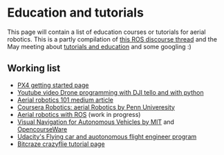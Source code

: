 # Education and tutorials

This page will contain a list of education courses or tutorials for aerial robotics. 
This is a partly compilation of [this ROS discourse thread](https://discourse.ros.org/t/how-did-you-get-started-in-aerial-robotics/31512) and the May meeting about [tutorials and education](https://discourse.ros.org/t/may-2023-meetings-aerial-robotics/31231/5) and some googling :)

## Working list

* [PX4 getting started page](https://px4.io/software/getting-started/)
* [Youtube video Drone programming with DJI tello and with python](https://youtu.be/LmEcyQnfpDA)
* [Aerial robotics 101 medium article](https://medium.com/r3plica/aerial-robotics-101-introduction-f6eeb88c760f)
* [Coursera Robotics: aerial Robotics by Penn Univeresity](https://www.coursera.org/learn/robotics-flight)
* [Aerial robotics with ROS](https://aerialrobotics.readthedocs.io/) (work in progress)
* [Visual Navigation for Autonomous Vehicles by MIT](https://vnav.mit.edu/) and [OpencourseWare](https://ocw.mit.edu/courses/16-485-visual-navigation-for-autonomous-vehicles-vnav-fall-2020/)
* [Udacity's Flying car and auotonomous flight engineer program](https://www.udacity.com/course/flying-car-nanodegree--nd787)
* [Bitcraze crazyflie tutorial page](https://www.bitcraze.io/documentation/tutorials/)
